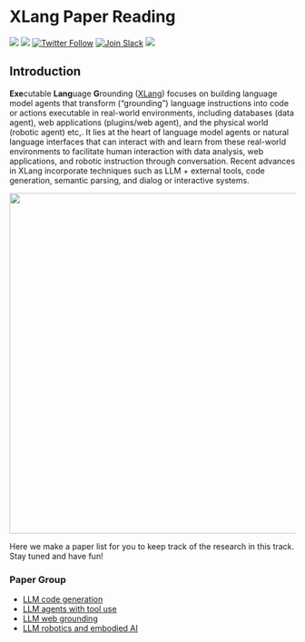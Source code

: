 # XLang Paper Reading
![](https://img.shields.io/github/last-commit/xlang-ai/xlang-paper-reading?color=green)
![](https://img.shields.io/badge/PRs-Welcome-red) 
[![Twitter Follow](https://img.shields.io/twitter/follow/XLangAI)](https://twitter.com/XLangAI)
[![Join Slack](https://img.shields.io/badge/Slack-join-blueviolet?logo=slack&amp)](https://join.slack.com/t/xlanggroup/shared_invite/zt-20zb8hxas-eKSGJrbzHiPmrADCDX3_rQ)
[![](https://dcbadge.vercel.app/api/server/qyEh479F?compact=true&style=flat)](https://discord.gg/qyEh479F)

## Introduction
**Exe**cutable **Lang**uage **G**rounding ([XLang](https://xlang.ai)) focuses on building language model agents that transform (“grounding”) language instructions into code or actions executable in real-world environments, including databases (data agent), web applications (plugins/web agent), and the physical world (robotic agent) etc,. It lies at the heart of language model agents or natural language interfaces that can interact with and learn from these real-world environments to facilitate human interaction with data analysis, web applications, and robotic instruction through conversation. Recent advances in XLang incorporate techniques such as LLM + external tools, code generation, semantic parsing, and dialog or interactive systems.

<div align="center">
  <a href="https://xlang.ai">
    <img src="https://docs.xlang.ai/assets/images/xlang_overview-89a754ae588aaa568c2294058489ec18.jpg"  width="600" />
  </a>
</div>

Here we make a paper list for you to keep track of the research in this track. Stay tuned and have fun!

### Paper Group
- [LLM code generation](https://github.com/xlang-ai/xlang-paper-reading/blob/main/llm-code-generation.md)
- [LLM agents with tool use](https://github.com/xlang-ai/xlang-paper-reading/blob/main/llm-tool-use.md)
- [LLM web grounding](https://github.com/xlang-ai/xlang-paper-reading/blob/main/llm-web-grounding.md)
- [LLM robotics and embodied AI](https://github.com/xlang-ai/xlang-paper-reading/blob/main/llm-robotics-and-embodied-ai.md)

